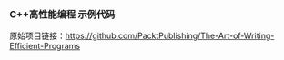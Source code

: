 ### C++高性能编程 示例代码

原始项目链接：<https://github.com/PacktPublishing/The-Art-of-Writing-Efficient-Programs>

